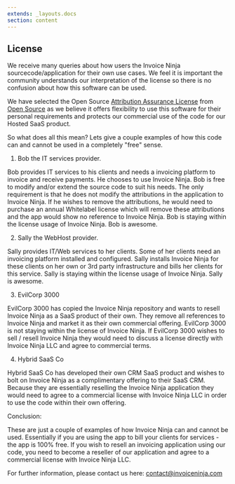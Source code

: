 ```yaml
---
extends: _layouts.docs 
section: content
---
```


## License

We receive many queries about how users the Invoice Ninja sourcecode/application for their own use cases. We feel it is important the community understands our interpretation of the license so there is no confusion about how this software can be used.

We have selected the Open Source [Attribution Assurance License](https://github.com/invoiceninja/invoiceninja/blob/master/LICENSE) from [Open Source](https://opensource.org) as we believe it offers flexibility to use this software for their personal requirements and protects our commercial use of the code for our Hosted SaaS product. 

So what does all this mean? Lets give a couple examples of how this code can and cannot be used in a completely "free" sense.

1. Bob the IT services provider.

Bob provides IT services to his clients and needs a invoicing platform to invoice and receive payments. He chooses to use Invoice Ninja. Bob is free to modify and/or extend the source code to suit his needs. The only requirement is that he does not modify the attributions in the application to Invoice Ninja. If he wishes to remove the attributions, he would need to purchase an annual Whitelabel license which will remove these attributions and the app would show no reference to Invoice Ninja. Bob is staying within the license usage of Invoice Ninja. Bob is awesome. 

2. Sally the WebHost provider.

Sally provides IT/Web services to her clients. Some of her clients need an invoicing platform installed and configured. Sally installs Invoice Ninja for these clients on her own or 3rd party infrastructure and bills her clients for this service. Sally is staying within the license usage of Invoice Ninja. Sally is awesome.

3. EvilCorp 3000

EvilCorp 3000 has copied the Invoice Ninja repository and wants to resell Invoice Ninja as a SaaS product of their own. They remove all references to Invoice Ninja and market it as their own commercial offering. EvilCorp 3000 is not staying within the license of Invoice Ninja. If EvilCorp 3000 wishes to sell / resell Invoice Ninja they would need to discuss a license directly with Invoice Ninja LLC and agree to commercial terms.

4. Hybrid SaaS Co

Hybrid SaaS Co has developed their own CRM SaaS product and wishes to bolt on Invoice Ninja as a complimentary offering to their SaaS CRM. Because they are essentially reselling the Invoice Ninja application they would need to agree to a commercial license with Invoice Ninja LLC in order to use the code within their own offering.

Conclusion:

These are just a couple of examples of how Invoice Ninja can and cannot be used. Essentially if you are using the app to bill your clients for services - the app is 100% free. If you wish to resell an invoicing application using our code, you need to become a reseller of our application and agree to a commercial license with Invoice Ninja LLC.

For further information, please contact us here: contact@invoiceninja.com